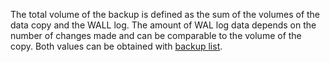 The total volume of the backup is defined as the sum of the volumes of the data copy and the WALL log. The amount of WAL log data depends on the number of changes made and can be comparable to the volume of the copy. Both values can be obtained with [backup list](../../../managed-postgresql/operations/cluster-backups#list-backups).
